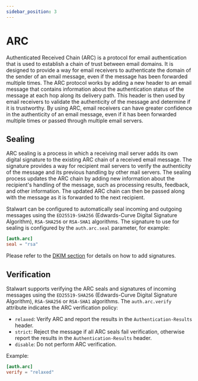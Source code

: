 ```yaml
---
sidebar_position: 3
---
```


# ARC

Authenticated Received Chain (ARC) is a protocol for email authentication that is used to establish a chain of trust between email domains. It is designed to provide a way for email receivers to authenticate the domain of the sender of an email message, even if the message has been forwarded multiple times. The ARC protocol works by adding a new header to an email message that contains information about the authentication status of the message at each hop along its delivery path. This header is then used by email receivers to validate the authenticity of the message and determine if it is trustworthy. By using ARC, email receivers can have greater confidence in the authenticity of an email message, even if it has been forwarded multiple times or passed through multiple email servers.

## Sealing

ARC sealing is a process in which a receiving mail server adds its own digital signature to the existing ARC chain of a received email message. The signature provides a way for recipient mail servers to verify the authenticity of the message and its previous handling by other mail servers. The sealing process updates the ARC chain by adding new information about the recipient's handling of the message, such as processing results, feedback, and other information. The updated ARC chain can then be passed along with the message as it is forwarded to the next recipient.

Stalwart can be configured to automatically seal incoming and outgoing messages using the `ED25519-SHA256` (Edwards-Curve Digital Signature Algorithm), `RSA-SHA256` or `RSA-SHA1` algorithms. The signature to use for sealing is configured by the `auth.arc.seal` parameter, for example:

```toml
[auth.arc]
seal = "rsa"
```

Please refer to the [DKIM section](/docs/mta/authentication/dkim/overview) for details on how to add signatures.

## Verification

Stalwart supports verifying the ARC seals and signatures of incoming messages using the `ED25519-SHA256` (Edwards-Curve Digital Signature Algorithm), `RSA-SHA256` or `RSA-SHA1` algorithms. The `auth.arc.verify` attribute indicates the ARC verification policy:

- `relaxed`: Verify ARC and report the results in the `Authentication-Results` header.
- `strict`: Reject the message if all ARC seals fail verification, otherwise report the results in the `Authentication-Results` header.
- `disable`: Do not perform ARC verification.

Example:

```toml
[auth.arc]
verify = "relaxed"
```

